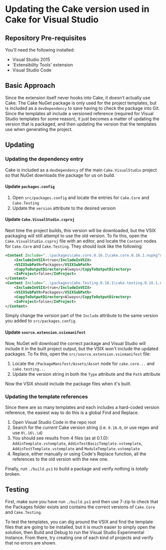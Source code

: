 # Updating the Cake version used in Cake for Visual Studio

## Repository Pre-requisites

You'll need the following installed:

- Visual Studio 2015
- 'Extensibility Tools' extension
- Visual Studio Code

## Basic Approach

Since the extension itself never hooks into Cake, it doesn't actually use Cake. The Cake NuGet package is only used for the project templates, but is included as a `devDependency` to save having to check the package into Git. Since the templates all include a versioned reference (required for Visual Studio templates for some reason), it just becomes a matter of updating the version that is packaged, and then updating the version that the templates use when generating the project.

## Updating

### Updating the dependency entry

Cake is included as a `devDependency` of the main `Cake.VisualStudio` project so that NuGet downloads the package for us on build.

#### Update `packages.config`

1. Open `src/packages.config` and locate the entries for `Cake.Core` and `Cake.Testing`
1. Update the `version` attribute to the desired version

#### Update `Cake.VisualStudio.csproj`

Next time the project builds, this version will be downloaded, but the VSIX packaging will still attempt to use the old version. To fix this, open the `Cake.VisualStudio.csproj` file with an editor, and locate the `Content` nodes for `Cake.Core` and `Cake.Testing`. They should look like the following:

```xml
<Content Include="..\packages\cake.core.0.16.1\cake.core.0.16.1.nupkg">
    <IncludeInVSIX>true</IncludeInVSIX>
    <VSIXSubPath>Packages</VSIXSubPath>
    <CopyToOutputDirectory>Always</CopyToOutputDirectory>
    <InProject>false</InProject>
</Content>
<Content Include="..\packages\Cake.Testing.0.16.1\cake.testing.0.16.1.nupkg">
    <IncludeInVSIX>true</IncludeInVSIX>
    <VSIXSubPath>Packages</VSIXSubPath>
    <CopyToOutputDirectory>Always</CopyToOutputDirectory>
    <InProject>false</InProject>
</Content>
```

Simply change the *version* part of the `Include` attribute to the same version you added to `src/packages.config`.

#### Update `source.extension.vsixmanifest`

Now, NuGet will download the correct package and Visual Studio will include it in the built project output, but the VSIX won't include the updated packages. To fix this, open the `src/source.extension.vsixmanifest` file:

1. Locate the `/PackageManifest/Assets/Asset` node for `cake.core...` and `cake.testing...`
1. Update the version string in both the `Type` attribute and the `Path` attribute

Now the VSIX should include the package files when it's built.

### Updating the template references

Since there are so many templates and each includes a hard-coded version reference, the easiest way to do this is a global Find and Replace.

1. Open Visual Studio Code in the repo root
1. Search for the *current* Cake version string (i.e. `0.16.0`, or use regex and use `0\.16\.\d`)
1. You should see results from 4 files (as at 0.1.0): `AddinTemplate.vstemplate`, `AddinTestBasicTemplate.vstemplate`, `AddinTestTemplate.vstemplate` and `ModuleTemplate.vstemplate`
1. Replace, either manually or using Code's Replace function, all the references to the old version with the new one.

Finally, run `./build.ps1` to build a package and verify nothing is *totally* broken.

## Testing

First, make sure you have run `./build.ps1` and then use 7-zip to check that the Packages folder exists and contains the correct versions of `Cake.Core` and `Cake.Testing`.

To test the templates, you can dig around the VSIX and find the template files that are going to be installed, but it is much easier to simply open the solution, then Build and Debug to run the Visual Studio Experimental Instance. From there, try creating one of each kind of projects and verify that no errors are shown.